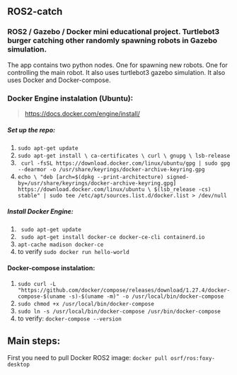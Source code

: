 ## ROS2-catch
### ROS2 / Gazebo / Docker mini educational project. Turtlebot3 burger catching other randomly spawning robots in Gazebo simulation.

The app contains two python nodes. One for spawning new robots. One for controlling the main robot.
It also uses turtlebot3 gazebo simulation.
It also uses Docker and Docker-compose.

### Docker Engine instalation (Ubuntu):
> https://docs.docker.com/engine/install/

##### Set up the repo:
1. `sudo apt-get update`
2. `sudo apt-get install \
    ca-certificates \
    curl \
    gnupg \
    lsb-release`
3. ` curl -fsSL https://download.docker.com/linux/ubuntu/gpg | sudo gpg --dearmor -o /usr/share/keyrings/docker-archive-keyring.gpg`
4. `echo \
  "deb [arch=$(dpkg --print-architecture) signed-by=/usr/share/keyrings/docker-archive-keyring.gpg] https://download.docker.com/linux/ubuntu \
  $(lsb_release -cs) stable" | sudo tee /etc/apt/sources.list.d/docker.list > /dev/null`
##### Install Docker Engine:
1. ` sudo apt-get update`
2. ` sudo apt-get install docker-ce docker-ce-cli containerd.io`
3. `apt-cache madison docker-ce`
4. to verify `sudo docker run hello-world`

#### Docker-compose instalation:
1. `sudo curl -L "https://github.com/docker/compose/releases/download/1.27.4/docker-compose-$(uname -s)-$(uname -m)" -o /usr/local/bin/docker-compose`
2. `sudo chmod +x /usr/local/bin/docker-compose`
3. `sudo ln -s /usr/local/bin/docker-compose /usr/bin/docker-compose`
4. to verify: `docker-compose --version`

## Main steps:
First you need to pull Docker ROS2 image: 
`docker pull osrf/ros:foxy-desktop`

